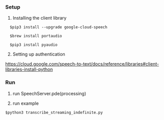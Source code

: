 ### Setup
1. Installing the client library
```
  $pip3 install --upgrade google-cloud-speech
  
  $brew install portaudio
  
  $pip3 install pyaudio
``` 

2. Setting up authentication

  https://cloud.google.com/speech-to-text/docs/reference/libraries#client-libraries-install-python


### Run
1. run SpeechServer.pde(processing)

2. run example
```
$python3 transcribe_streaming_indefinite.py
```
